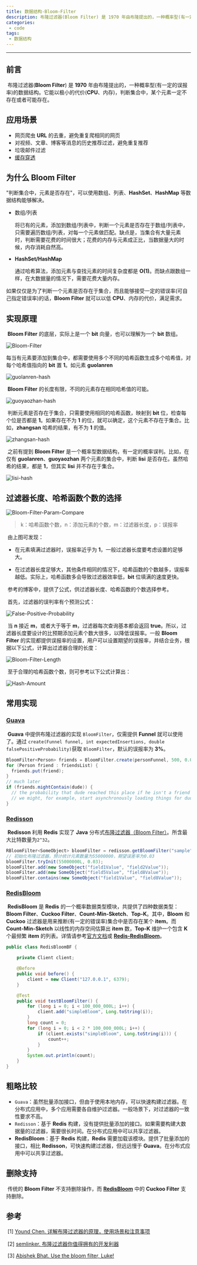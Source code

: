 ```yaml
---
title: 数据结构-Bloom-Filter
description: 布隆过滤器(Bloom Filter) 是 1970 年由布隆提出的，一种概率型(有一定的误报率)的数据结构。它能以极小的代价(CPU、内存)，判断集合中，某个元素一定不存在或者可能存在。
categories: 
 - code
tags:
 - 数据结构
---
```


------

## 前言

​	布隆过滤器(**Bloom Filter**) 是 **1970** 年由布隆提出的，一种概率型(有一定的误报率)的数据结构。它能以极小的代价(**CPU**、内存)，判断集合中，某个元素一定不存在或者可能存在。

## 应用场景

- 网页爬虫 **URL** 的去重，避免重复爬相同的网页
- 对视频、文章、博客等消息的历史推荐过滤，避免重复推荐
- 垃圾邮件过滤
- [缓存穿透](https://found.guolanren.online/code/2020/05/06/Redis-缓存问题与解决)

## 为什么 Bloom Filter

​	"判断集合中，元素是否存在"，可以使用数组、列表、**HashSet**、**HashMap** 等数据结构能够解决。

- 数组/列表

  将已有的元素，添加到数组/列表中，判断一个元素是否存在于数组/列表中，只需要遍历数组/列表，对每一个元素做匹配。缺点是，当集合有大量元素时，判断需要花费的时间很大；花费的内存与元素成正比，当数据量大的时候，内存消耗自然高。

- **HashSet/HashMap**

  通过哈希算法，添加元素与查找元素的时间复杂度都是 **O(1)**。而缺点跟数组一样，在大数据量的情况下，需要花费大量内存。


​	如果仅仅是为了判断一个元素是否存在于集合，而且能够接受一定的错误率(可自己指定错误率)的话，**Bloom Filter** 就可以以低 **CPU**、内存的代价，满足需求。

## 实现原理

​	**Bloom Filter** 的底层，实际上是一个 **bit** 向量，也可以理解为一个 **bit** 数组。

![Bloom-Filter](https://github.com/guolanren/gallery/blob/master/found/2020-05-07-%E5%B8%83%E9%9A%86%E8%BF%87%E6%BB%A4%E5%99%A8/Bloom-Filter.png?raw=true)

​	每当有元素要添加到集合中，都需要使用多个不同的哈希函数生成多个哈希值，对每个哈希值指向的 **bit** 置 **1**。如元素 **guolanren**

![guolanren-hash](https://github.com/guolanren/gallery/blob/master/found/2020-05-07-%E5%B8%83%E9%9A%86%E8%BF%87%E6%BB%A4%E5%99%A8/guolanren-hash.png?raw=true)

​	**Bloom Filter** 的长度有限，不同的元素存在相同哈希值的可能。

![guoyaozhan-hash](https://github.com/guolanren/gallery/blob/master/found/2020-05-07-%E5%B8%83%E9%9A%86%E8%BF%87%E6%BB%A4%E5%99%A8/guoyaozhan-hash.png?raw=true)

​	判断元素是否存在于集合，只需要使用相同的哈希函数，映射到 **bit** 位，检查每个位是否都是 **1**。如果存在不为 **1** 的位，就可以确定，这个元素不存在于集合。比如，**zhangsan** 哈希的结果，有不为 **1** 的值。

![zhangsan-hash](https://github.com/guolanren/gallery/blob/master/found/2020-05-07-%E5%B8%83%E9%9A%86%E8%BF%87%E6%BB%A4%E5%99%A8/zhangsan-hash.png?raw=true)

​	之前有提到 **Bloom Filter** 是一个概率型数据结构，有一定的概率误判。比如，在仅有 **guolanren**、**guoyaozhan** 两个元素的集合中，判断 **lisi** 是否存在。虽然哈希的结果，都是 **1**，但其实 **lisi** 并不存在于集合。

![lisi-hash](https://github.com/guolanren/gallery/blob/master/found/2020-05-07-%E5%B8%83%E9%9A%86%E8%BF%87%E6%BB%A4%E5%99%A8/lisi-hash.png?raw=true)

## 过滤器长度、哈希函数个数的选择

![Bloom-Filter-Param-Compare](https://github.com/guolanren/gallery/blob/master/found/2020-05-07-%E5%B8%83%E9%9A%86%E8%BF%87%E6%BB%A4%E5%99%A8/Bloom-Filter-Param-Compare.png?raw=true)
> k：哈希函数个数，n：添加元素的个数，m：过滤器长度，p：误报率

​	由上图可发现：

- 在元素填满过滤器时，误报率近乎为 **1**，一般过滤器长度要考虑设置的足够大。

- 在过滤器长度足够大，其他条件相同的情况下，哈希函数的个数越多，误报率越低。实际上，哈希函数多会导致过滤器效率低，**bit** 位填满的速度更快。

​	参考的博客中，提供了公式，供过滤器长度、哈希函数的个数选择参考。

​	首先，过滤器的误判率有个预测公式：

![False-Positive-Probability](https://github.com/guolanren/gallery/blob/master/found/2020-05-07-%E5%B8%83%E9%9A%86%E8%BF%87%E6%BB%A4%E5%99%A8/False-Positive-Probability.png?raw=true)

​	当 **n** 接近 **m**，或者大于等于 **m**，过滤器每次查询基本都会返回 **true**。所以，过滤器长度要设计的比预期添加元素个数大很多，以降低误报率。一般 **Bloom Filter** 的实现都提供误报率的设置，用户可以设置期望的误报率，并结合业务，根据以下公式，计算出过滤器合理的长度：

![Bloom-Filter-Length](https://github.com/guolanren/gallery/blob/master/found/2020-05-07-%E5%B8%83%E9%9A%86%E8%BF%87%E6%BB%A4%E5%99%A8/Bloom-Filter-Length.png?raw=true)

​	至于合理的哈希函数个数，则可参考以下公式计算出：

![Hash-Amount](https://github.com/guolanren/gallery/blob/master/found/2020-05-07-%E5%B8%83%E9%9A%86%E8%BF%87%E6%BB%A4%E5%99%A8/Hash-Amount.png?raw=true)

## 常用实现

### 		[Guava](<https://github.com/google/guava/wiki/HashingExplained#bloomfilter>)

​	**Guava** 中提供布隆过滤器的实现 `BloomFilter`，仅需提供 **Funnel** 就可以使用了。通过 `create(Funnel funnel, int expectedInsertions, double falsePositiveProbability)`获取 `BloomFilter`，默认的误报率为 **3%**。

```java
BloomFilter<Person> friends = BloomFilter.create(personFunnel, 500, 0.01);
for (Person friend : friendsList) {
  friends.put(friend);
}
// much later
if (friends.mightContain(dude)) {
  // the probability that dude reached this place if he isn't a friend is 1%
  // we might, for example, start asynchronously loading things for dude while we do a more expensive exact check
}
```

### [Redisson](<https://github.com/redisson/redisson/wiki/6.-%E5%88%86%E5%B8%83%E5%BC%8F%E5%AF%B9%E8%B1%A1#68-%E5%B8%83%E9%9A%86%E8%BF%87%E6%BB%A4%E5%99%A8bloom-filter>)

​	**Redisson** 利用 **Redis** 实现了 **Java** 分布式[布隆过滤器（Bloom Filter）](http://static.javadoc.io/org.redisson/redisson/3.10.0/org/redisson/api/RBloomFilter.html)。所含最大比特数量为`2^32`。

```java
RBloomFilter<SomeObject> bloomFilter = redisson.getBloomFilter("sample");
// 初始化布隆过滤器，预计统计元素数量为55000000，期望误差率为0.03
bloomFilter.tryInit(55000000L, 0.03);
bloomFilter.add(new SomeObject("field1Value", "field2Value"));
bloomFilter.add(new SomeObject("field5Value", "field8Value"));
bloomFilter.contains(new SomeObject("field1Value", "field8Value"));
```

### 		[RedisBloom](<https://redisbloom.io/>)

​	**RedisBloom** 是 **Redis** 的一个概率数据类型模块，共提供了四种数据类型：**Bloom Filter**、**Cuckoo Filter**、**Count-Min-Sketch**、**Top-K**。其中，**Bloom** 和 **Cuckoo** 过滤器是用来推断(有一定的错误率)集合中是否存在某个 **item**。而 **Count-Min-Sketch** 以线性的内存空间估算出 **item** 数，**Top-K** 维护一个包含 **K** 个最频繁 **item** 的列表。详情请参考[官方文档](<https://redisbloom.io/>)或 [**Redis-RedisBloom**](<https://found.guolanren.online/code/2020/05/06/Redis-RedisBloom/>)。

```java
public class RedisBloomBF {

    private Client client;

    @Before
    public void before() {
        client = new Client("127.0.0.1", 6379);
    }

    @Test
    public void testBloomFilter() {
        for (long i = 0; i < 100_000_000L; i++) {
            client.add("simpleBloom", Long.toString(i));
        }
        long count = 0;
        for (long i = 0; i < 2 * 100_000_000L; i++) {
            if (client.exists("simpleBloom", Long.toString(i))) {
                count++;
            }
        }
        System.out.println(count);
    }
}
```

## 粗略比较

- `Guava`：虽然批量添加接口，但由于使用本地内存，可以快速构建过滤器。在分布式应用中，多个应用需要各自维护过滤器。一般场景下，对过滤器的一致性要求不高。
- `Redisson`：基于 **Redis** 构建，没有提供批量添加的接口。如果需要构建大数据量的过滤器，需要很长时间。在分布式应用中可以共享过滤器。
- **RedisBloom**：基于 **Redis** 构建，**Redis** 需要加载该模块。提供了批量添加的接口，相比 **Redisson**，可快速构建过滤器，但远远慢于 **Guava**。在分布式应用中可以共享过滤器。

## 删除支持

​	传统的 **Bloom Filter** 不支持删除操作，而 [**RedisBloom**](<https://found.guolanren.online/code/2020/05/06/Redis-RedisBloom/>) 中的 **Cuckoo Filter** 支持删除。

## 参考

​	\[1\] [Yound Chen. 详解布隆过滤器的原理，使用场景和注意事项](<https://zhuanlan.zhihu.com/p/43263751>)

​	\[2\] [semlinker. 布隆过滤器你值得拥有的开发利器](<https://segmentfault.com/a/1190000021136424>)

​	\[3\] [Abishek Bhat. Use the bloom filter, Luke!](<https://www.semantics3.com/blog/use-the-bloom-filter-luke-b59fd0839fc4/>)
